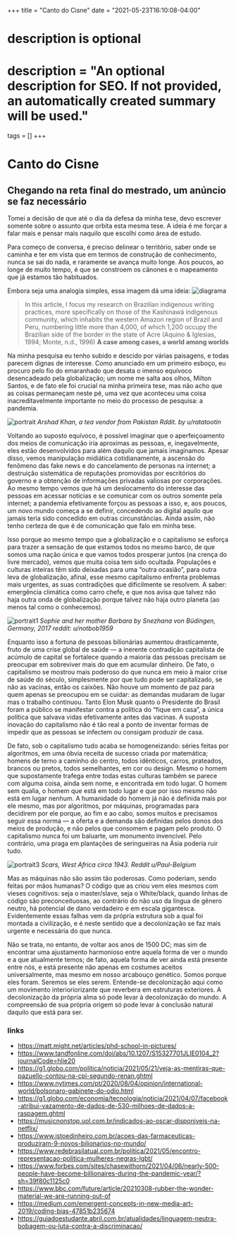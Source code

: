 +++
title = "Canto do Cisne"
date = "2021-05-23T16:10:08-04:00"

#
# description is optional
#
# description = "An optional description for SEO. If not provided, an automatically created summary will be used."

tags = []
+++

# Canto do Cisne
## Chegando na reta final do mestrado, um anúncio se faz necessário

Tomei a decisão de que até o dia da defesa da minha tese, devo escrever somente sobre o assunto que orbita esta mesma tese. A ideia é me forçar a falar mais e pensar mais naquilo que escolhi como área de estudo.

Para começo de conversa, é preciso delinear o território, saber onde se caminha e ter em vista que em termos de construção de conhecimento, nunca se sai do nada, e raramente se avança muito longe. Aos poucos, ao longe de muito tempo, é que se constroem os cânones e o mapeamento que já estamos tão habituados.

Embora seja uma analogia simples, essa imagem dá uma ideia:
![diagrama](https://miro.medium.com/max/720/1*qICylT0my-A0w1LgYxRP2w.png)

>In this article, I focus my research on Brazilian indigenous writing practices, more specifically on those of the Kashinawá indigenous community, which inhabits the western Amazon region of Brazil and Peru, numbering little more than 4,000, of which 1,200 occupy the Brazilian side of the border in the state of Acre (Aquino & Iglesias, 1994; Monte, n.d., 1996) **A case among cases, a world among worlds**

Na minha pesquisa eu tenho subido e descido por várias paisagens, e todas parecem dignas de interesse. Como anunciado em um primeiro esboço, eu procuro pelo fio do emaranhado que desata o imenso equívoco desencadeado pela globalização; um nome me salta aos olhos, Milton Santos, e de fato ele foi crucial na minha primeira tese, mas não acho que as coisas permaneçam neste pé, uma vez que aconteceu uma coisa inacreditavelmente importante no meio do processo de pesquisa: a pandemia.

![portrait](https://miro.medium.com/max/640/0*HTbX9UzW65G34M_L.jpg)
*Arshad Khan, a tea vendor from Pakistan Rddit. by u/ratatootin*

Voltando ao suposto equívoco, é possível imaginar que o aperfeiçoamento dos meios de comunicação iria aproximas as pessoas, e, inegavelmente, eles estão desenvolvidos para além daquilo que jamais imaginamos. Apesar disso, vemos manipulação midiática cotidianamente, a ascensão do fenômeno das fake news e do cancelamento de personas na internet; a destruição sistemática de reputações promovidas por escritórios do governo e a obtenção de informações privadas valiosas por corporações. Ao mesmo tempo vemos que há um deslocamento do interesse das pessoas em acessar notícias e se comunicar com os outros somente pela internet; a pandemia efetivamente forçou as pessoas a isso, e, aos poucos, um novo mundo começa a se definir, concedendo ao digital aquilo que jamais teria sido concedido em outras circunstâncias. Ainda assim, não tenho certeza de que é de comunicação que falo em minha tese.

Isso porque ao mesmo tempo que a globalização e o capitalismo se esforça para trazer a sensação de que estamos todos no mesmo barco, de que somos uma nação única e que vamos todos prosperar juntos (na crença do livre mercado), vemos que muita coisa tem sido ocultada. Populações e culturas inteiras têm sido deixadas para uma “outra ocasião”, para outra leva de globalização, afinal, esse mesmo capitalismo enfrenta problemas mais urgentes, as suas contradições que dificilmente se resolvem. A saber: emergência climática como carro chefe, e que nos avisa que talvez não haja outra onda de globalização porque talvez não haja outro planeta (ao menos tal como o conhecemos).

![portrait1](https://miro.medium.com/max/720/0*a8bIT7Vd4dOvtFbL)
*Sophie and her mother Barbara by Snezhana von Büdingen, Germany, 2017 reddit: u/notbob1959*

Enquanto isso a fortuna de pessoas bilionárias aumentou drasticamente, fruto de uma crise global de saúde — a inerente contradição capitalista de acúmulo de capital se fortalece quando a maioria das pessoas precisam se preocupar em sobreviver mais do que em acumular dinheiro. De fato, o capitalismo se mostrou mais poderoso do que nunca em meio à maior crise de saúde do século, simplesmente por que tudo pode ser capitalizado, se não as vacinas, então os caixões. Não houve um momento de paz para quem apenas se preocupou em se cuidar: as demandas mudaram de lugar mas o trabalho continuou. Tanto Elon Musk quanto o Presidente do Brasil foram a público se manifestar contra a política do “fique em casa”, a única política que salvava vidas efetivamente antes das vacinas. A suposta inovação do capitalismo não é tão real a ponto de inventar formas de impedir que as pessoas se infectem ou consigam produzir de casa.

De fato, sob o capitalismo tudo acaba se homogeneizando: séries feitas por algoritmos, em uma óbvia receita de sucesso criada por matemática; homens de terno a caminho do centro, todos idênticos, carros, prateados, brancos ou pretos, todos semelhantes, em cor ou design. Mesmo o homem que supostamente trafega entre todas estas culturas também se parece com alguma coisa, ainda sem nome, e encontrada em todo lugar. O homem sem qualia, o homem que está em todo lugar e que por isso mesmo não está em lugar nenhum. A humanidade do homem já não é definida mais por ele mesmo, mas por algoritmos, por máquinas, programadas para decidirem por ele porque, ao fim e ao cabo, somos muitos e precisamos seguir essa norma — a oferta e a demanda são definidas pelos donos dos meios de produção, e não pelos que consomem e pagam pelo produto. O capitalismo nunca foi um baluarte, um monumento invencível. Pelo contrário, uma praga em plantações de seringueiras na Ásia poderia ruir tudo.

![portrait3](https://miro.medium.com/max/640/0*LkpiigCtRdcWNTUY.jpg)
*Scars, West Africa circa 1943. Reddit u/Paul-Belgium*

Mas as máquinas não são assim tão poderosas. Como poderiam, sendo feitas por mãos humanas? O código que as criou vem eles mesmos com vieses cognitivos: seja o master/slave, seja o White/black, quando linhas de código são preconceituosas, ao contrário do não uso da língua de gênero neutro, há potencial de dano verdadeiro e em escala gigantesca. Evidentemente essas falhas vem da própria estrutura sob a qual foi montada a civilização, e é neste sentido que a decolonização se faz mais urgente e necessária do que nunca.

Não se trata, no entanto, de voltar aos anos de 1500 DC; mas sim de encontrar uma ajustamento harmonioso entre aquela forma de ver o mundo e a que atualmente temos; de fato, aquela forma de ver ainda está presente entre nós, e está presente não apenas em costumes aceitos universalmente, mas mesmo em nosso arcabouço genético. Somos porque eles foram. Seremos se eles serem. Entende-se decolonização aqui como um movimento interioriorizante que reverbera em estruturas exteriores. A decolonização da própria alma só pode levar à decolonização do mundo. A compreensão de sua própria origem só pode levar à conclusão natural daquilo que está para ser.


### links
- https://matt.might.net/articles/phd-school-in-pictures/
- https://www.tandfonline.com/doi/abs/10.1207/S15327701JLIE0104_2?journalCode=hlie20
- https://g1.globo.com/politica/noticia/2021/05/21/veja-as-mentiras-que-pazuello-contou-na-cpi-segundo-renan.ghtml
- https://www.nytimes.com/pt/2020/08/04/opinion/international-world/bolsonaro-gabinete-do-odio.html
- https://g1.globo.com/economia/tecnologia/noticia/2021/04/07/facebook-atribui-vazamento-de-dados-de-530-milhoes-de-dados-a-raspagem.ghtml
- https://musicnonstop.uol.com.br/indicados-ao-oscar-disponiveis-na-netflix/
- https://www.istoedinheiro.com.br/acoes-das-farmaceuticas-produziram-9-novos-bilionarios-no-mundo/
- https://www.redebrasilatual.com.br/politica/2021/05/encontro-representacao-politica-mulheres-negras-lgbt/
- https://www.forbes.com/sites/chasewithorn/2021/04/06/nearly-500-people-have-become-billionaires-during-the-pandemic-year/?sh=39f80c1125c0
- https://www.bbc.com/future/article/20210308-rubber-the-wonder-material-we-are-running-out-of
- https://medium.com/emergent-concepts-in-new-media-art-2019/coding-bias-47851b235674
- https://guiadoestudante.abril.com.br/atualidades/linguagem-neutra-bobagem-ou-luta-contra-a-discriminacao/
